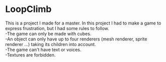 # LoopClimb
This is a project I made for a master. In this project I had to make a game to express frustration, but I had some rules to follow.  
  -The game can only be made with cubes.  
  -An object can only have up to four renderers (mesh renderer, sprite renderer ...) taking its children into account.  
  -The game can't have text or voices.  
  -Textures are forbidden.
